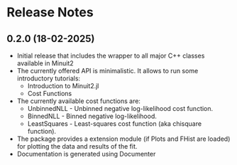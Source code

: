
# Release Notes

## 0.2.0 (18-02-2025)
- Initial release that includes the wrapper to all major C++ classes available in Minuit2
- The currently offered API is minimalistic. It allows to run some introductory  tutorials:
    - Introduction to Minuit2.jl
    - Cost Functions
- The currently available cost functions are:
    - UnbinnedNLL - Unbinned negative log-likelihood cost function.
    - BinnedNLL - Binned negative log-likelihood.
    - LeastSquares - Least-squares cost function (aka chisquare function).
- The package provides a extension module (if Plots and FHist are loaded)
  for plotting the data and results of the fit.
- Documentation is generated using Documenter



